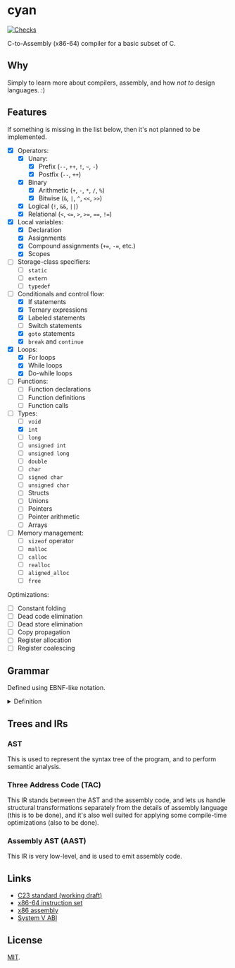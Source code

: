 # cyan

[![Checks](https://img.shields.io/github/actions/workflow/status/norskeld/cyan/checks.yml?style=flat-square&colorA=22272d&colorB=22272d&label=checks)](https://github.com/norskeld/cyan/actions/workflows/checks.yml)

C-to-Assembly (x86-64) compiler for a basic subset of C.

## Why

Simply to learn more about compilers, assembly, and how _not to_ design languages. :)

## Features

If something is missing in the list below, then it's not planned to be implemented.

- [x] Operators:
  - [x] Unary:
    - [x] Prefix (`--`, `++`, `!`, `~`, `-`)
    - [x] Postfix (`--`, `++`)
  - [x] Binary
    - [x] Arithmetic (`+`, `-`, `*`, `/`, `%`)
    - [x] Bitwise (`&`, `|`, `^`, `<<`, `>>`)
  - [x] Logical (`!`, `&&`, `||`)
  - [x] Relational (`<`, `<=`, `>`, `>=`, `==`, `!=`)
- [x] Local variables:
  - [x] Declaration
  - [x] Assignments
  - [x] Compound assignments (`+=`, `-=`, etc.)
  - [x] Scopes
- [ ] Storage-class specifiers:
  - [ ] `static`
  - [ ] `extern`
  - [ ] `typedef`
- [ ] Conditionals and control flow:
  - [x] If statements
  - [x] Ternary expressions
  - [x] Labeled statements
  - [ ] Switch statements
  - [x] `goto` statements
  - [x] `break` and `continue`
- [x] Loops:
  - [x] For loops
  - [x] While loops
  - [x] Do-while loops
- [ ] Functions:
  - [ ] Function declarations
  - [ ] Function definitions
  - [ ] Function calls
- [ ] Types:
  - [ ] `void`
  - [x] `int`
  - [ ] `long`
  - [ ] `unsigned int`
  - [ ] `unsigned long`
  - [ ] `double`
  - [ ] `char`
  - [ ] `signed char`
  - [ ] `unsigned char`
  - [ ] Structs
  - [ ] Unions
  - [ ] Pointers
  - [ ] Pointer arithmetic
  - [ ] Arrays
- [ ] Memory management:
  - [ ] `sizeof` operator
  - [ ] `malloc`
  - [ ] `calloc`
  - [ ] `realloc`
  - [ ] `aligned_alloc`
  - [ ] `free`

Optimizations:

- [ ] Constant folding
- [ ] Dead code elimination
- [ ] Dead store elimination
- [ ] Copy propagation
- [ ] Register allocation
- [ ] Register coalescing

## Grammar

Defined using EBNF-like notation.

<details>
<summary>Definition</summary>

```ebnf
<program>     = <function>
<function>    = "int" <identifier> "(" "void" ")" <block>
<block>       = "{" { <block-item> } "}"
<block-item>  = <declaration> | <statement>
<declaration> = "int" <identifier> [ "=" <expression> ] ";"
<statement>   = "return" <expression> ";"
              | <expression> ";"
              | <identifier> ":" <statement>
              | "if" "(" <expression> ")" <statement> [ "else" <statement> ]
              | "break" ";"
              | "continue" ";"
              | "switch" "(" <expression> ")" <statement>
              | "while" "(" <expression> ")" <statement>
              | "do" <statement> "while" "(" <expression> ")" ";"
              | "for" "(" <initializer> [ <expression> ] ";" [ <expression> ] ";" [ <expression> ] ")" <statement>
              | "goto" <identifier> ";"
              | <block>
              | ";"
<initializer> = <declaration> | [ <expression> ] ";"
<expression>  = <factor>
              | <expression> <binary-op> <expression>
              | <expression> "?" <expression> ":" <expression>
<factor>      = <unary-op> <factor> | <postfix>
<postfix>     = <primary> { <postfix-op> }
<primary>     = <int> | <identifier> | "(" <expression> ")"
<unary-op>    = "-" | "~" | "!" | "++" | "--"
<postfix-op>  = "++" | "--"
<binary-op>   = "+" | "-" | "*" | "/" | "%"
              | "<<" | ">>" | "&" | "|" | "^"
              | "&&" | "||" | "==" | "!=" | "<" | "<=" | ">" | ">="
              | "=" | "+=" | "-=" | "*=" | "/=" | "%=" | "&=" | "|=" | "^=" | "<<=" | ">>="

<identifier>  = ? An identifier token ?
<int>         = ? A constant token ?
```
</details>

## Trees and IRs

### AST

This is used to represent the syntax tree of the program, and to perform semantic analysis.

### Three Address Code (TAC)

This IR stands between the AST and the assembly code, and lets us handle structural transformations separately from the details of assembly language (this is to be done), and it's also well suited for applying some compile-time optimizations (also to be done).

### Assembly AST (AAST)

This IR is very low-level, and is used to emit assembly code.

## Links

- [C23 standard (working draft)](https://open-std.org/JTC1/SC22/WG14/www/docs/n3220.pdf)
- [x86-64 instruction set](https://www.felixcloutier.com/x86/)
- [x86 assembly](https://en.wikibooks.org/wiki/X86_Assembly)
- [System V ABI](https://gitlab.com/x86-psABIs/x86-64-ABI)

## License

[MIT](LICENSE).
